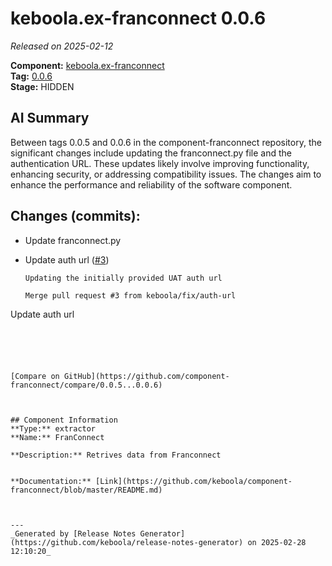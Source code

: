 # keboola.ex-franconnect 0.0.6

_Released on 2025-02-12_

**Component:** [keboola.ex-franconnect](https://github.com/keboola/component-franconnect)  
**Tag:** [0.0.6](https://github.com/keboola/component-franconnect/releases/tag/0.0.6)  
**Stage:** HIDDEN  


## AI Summary
Between tags 0.0.5 and 0.0.6 in the component-franconnect repository, the significant changes include updating the franconnect.py file and the authentication URL. These updates likely involve improving functionality, enhancing security, or addressing compatibility issues. The changes aim to enhance the performance and reliability of the software component.



## Changes (commits):


- Update franconnect.py 
  



- Update auth url  ([#3](https://github.com/keboola/component-franconnect/pull/3))
  
  ```
  Updating the initially provided UAT auth url
  ```
  
  ```
  Merge pull request #3 from keboola/fix/auth-url

Update auth url
  ```
  




[Compare on GitHub](https://github.com/component-franconnect/compare/0.0.5...0.0.6)



## Component Information
**Type:** extractor  
**Name:** FranConnect  

**Description:** Retrives data from Franconnect  


**Documentation:** [Link](https://github.com/keboola/component-franconnect/blob/master/README.md)  



---
_Generated by [Release Notes Generator](https://github.com/keboola/release-notes-generator) on 2025-02-28 12:10:20_ 